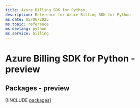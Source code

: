 ```yaml
---
title: Azure Billing SDK for Python
description: Reference for Azure Billing SDK for Python
ms.date: 05/06/2025
ms.topic: reference
ms.devlang: python
ms.service: billing
---
```

# Azure Billing SDK for Python - preview
## Packages - preview
[!INCLUDE [packages](billing-index.md)]